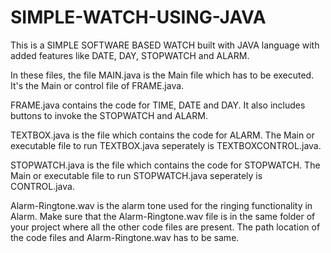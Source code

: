 # SIMPLE-WATCH-USING-JAVA

This is a SIMPLE SOFTWARE BASED WATCH built with JAVA language with added features like DATE, DAY, STOPWATCH and ALARM.

In these files, the file MAIN.java is the Main file which has to be executed. It's the Main or control file of FRAME.java.

FRAME.java contains the code for TIME, DATE and DAY. It also includes buttons to invoke the STOPWATCH and ALARM.

TEXTBOX.java is the file which contains the code for ALARM. The Main or executable file to run TEXTBOX.java seperately is TEXTBOXCONTROL.java.

STOPWATCH.java is the file which contains the code for STOPWATCH. The Main or executable file to run STOPWATCH.java seperately is CONTROL.java.

Alarm-Ringtone.wav is the alarm tone used for the ringing functionality in Alarm. Make sure that the Alarm-Ringtone.wav file is in the same folder of your project where all the other code files are present. The path location of the code files and Alarm-Ringtone.wav has to be same.
